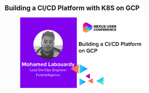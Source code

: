 ## Building a CI/CD Platform with K8S on GCP

<p align="center">
    <img src="banner.png" width="80%"/>
</p>
